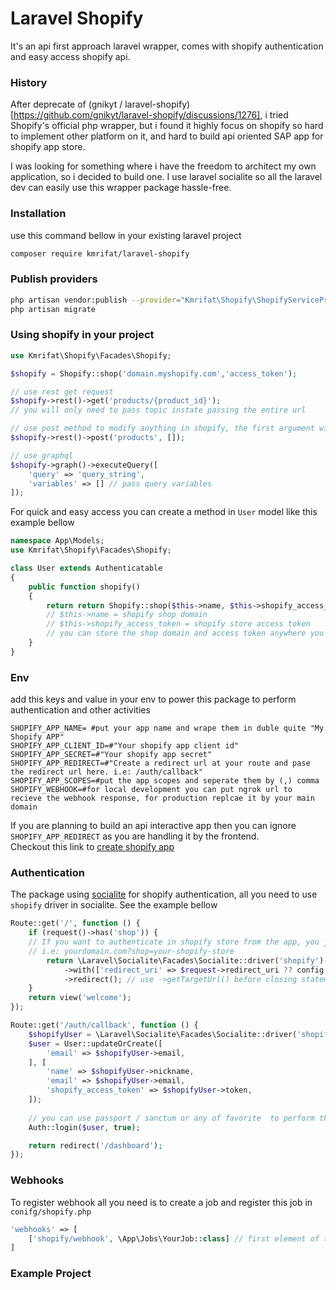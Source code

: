 # Laravel Shopify

It's an api first approach laravel wrapper, comes with shopify authentication and easy access shopify api.

### History

After deprecate of (gnikyt / laravel-shopify)[https://github.com/gnikyt/laravel-shopify/discussions/1276], i tried
Shopify's official php wrapper, but i found it highly focus on shopify so hard to implement other platform on it, and
hard to build api oriented SAP app for shopify app store.

I was looking for something where i have the freedom to architect my own application, so i decided to build one.
I use laravel socialite so all the laravel dev can easily use this wrapper package hassle-free.

### Installation

use this command bellow in your existing laravel project

```bash
composer require kmrifat/laravel-shopify
```

### Publish providers

```bash
php artisan vendor:publish --provider="Kmrifat\Shopify\ShopifyServiceProvider"
php artisan migrate
```

### Using shopify in your project

```php
use Kmrifat\Shopify\Facades\Shopify;

$shopify = Shopify::shop('domain.myshopify.com','access_token');

// use rest get request
$shopify->rest()->get('products/{product_id}');
// you will only need to pass topic instate passing the entire url

// use post method to modify anything in shopify, the first argument will be the topic and second one will be the payload
$shopify->rest()->post('products', []);

// use graphql
$shopify->graph()->executeQuery([
    'query' => 'query_string',
    'variables' => [] // pass query variables
]);
```

For quick and easy access you can create a method in `User` model like this example bellow

```php
namespace App\Models;
use Kmrifat\Shopify\Facades\Shopify;

class User extends Authenticatable 
{
    public function shopify()
    {
        return return Shopify::shop($this->name, $this->shopify_access_token);
        // $this->name = shopify shop domain
        // $this->shopify_access_token = shopify store access token
        // you can store the shop domain and access token anywhere you want, all you just need to pass this in shop parameter
    }
}

```

### Env

add this keys and value in your env to power this package to perform authentication and other activities

```dotenv
SHOPIFY_APP_NAME= #put your app name and wrape them in duble quite "My Shopify APP"
SHOPIFY_APP_CLIENT_ID=#"Your shopify app client id"
SHOPIFY_APP_SECRET=#"Your shopify app secret"
SHOPIFY_APP_REDIRECT=#"Create a redirect url at your route and pase the redirect url here. i.e: /auth/callback"
SHOPIFY_APP_SCOPES=#put the app scopes and seperate them by (,) comma
SHOPIFY_WEBHOOK=#for local development you can put ngrok url to recieve the webhook response, for production replcae it by your main domain
```

If you are planning to build an api interactive app then you can ignore `SHOPIFY_APP_REDIRECT` as you are handling it by
the frontend. <br>
Checkout this link to [create shopify app](https://partners.shopify.com/)

### Authentication

The package using [socialite](https://laravel.com/docs/10.x/socialite) for shopify authentication, all you need to
use `shopify` driver in socialite. See the example bellow

```php
Route::get('/', function () {
    if (request()->has('shop')) {
    // If you want to authenticate in shopify store from the app, you just need to pass the shopify store name in shop query string,
    // i.e: yourdomain.com?shop=your-shopify-store 
        return \Laravel\Socialite\Facades\Socialite::driver('shopify')->stateless()->scopes(config('shopify.scopes'))
            ->with(['redirect_uri' => $request->redirect_uri ?? config('shopify.redirect')])
            ->redirect(); // use ->getTargetUrl() before closing statement if you are build an API oriented application, so it will return your the redirect url instate redirect from the backend
    }
    return view('welcome');
});

Route::get('/auth/callback', function () {
    $shopifyUser = \Laravel\Socialite\Facades\Socialite::driver('shopify')->stateless()->user();
    $user = User::updateOrCreate([
        'email' => $shopifyUser->email,
    ], [
        'name' => $shopifyUser->nickname,
        'email' => $shopifyUser->email,
        'shopify_access_token' => $shopifyUser->token,
    ]);
    
    // you can use passport / sanctum or any of favorite  to perform the authentication
    Auth::login($user, true);

    return redirect('/dashboard');
});
```

### Webhooks

To register webhook all you need is to create a job and register this job in `conifg/shopify.php`

```php
'webhooks' => [
    ['shopify/webhook', \App\Jobs\YourJob::class] // first element of this array will be the topic of webhook and second element of this array will your targeted job of the webhook
]
```

### Example Project
```bash

```